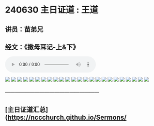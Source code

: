# 240630 主日证道 : 王道
## 讲员：苗弟兄
## 经文：《撒母耳记-上&下》

<audio controls src="./240630.mp3"></audio>


![](./01.jpg)
![](./02.jpg)
![](./03.jpg)
![](./04.jpg)
![](./05.jpg)
![](./06.jpg)
![](./07.jpg)
![](./08.jpg)
![](./09.jpg)
![](./10.jpg)
![](./11.jpg)
![](./12.jpg)
![](./13.jpg)
![](./14.jpg)
![](./15.jpg)
![](./16.jpg)
![](./17.jpg)
![](./18.jpg)
![](./19.jpg)
![](./20.jpg)
![](./21.jpg)
![](./22.jpg)
![](./23.jpg)
![](./24.jpg)



### ———————————————————

## [主日证道汇总](https://nccchurch.github.io/Sermons/




